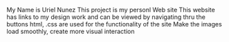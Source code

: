 My Name is Uriel Nunez
This project is my personl Web site
This website has links to my design work and can be viewed by navigating thru the buttons
html, .css are used for the functionality of the site
Make the images load smoothly, create more visual interaction
